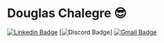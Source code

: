 # Douglas Chalegre 😎
[![Linkedin Badge](https://img.shields.io/badge/-LinkedIn-blue?style=flat-square&logo=Linkedin&logoColor=white&link=hhttps://www.linkedin.com/in/douglaschalegre//)](https://www.linkedin.com/in/douglaschalegre)
[![Discord Badge](https://img.shields.io/badge/-Douglas#1337-7289da?style=flat-square&logo=Discord&logoColor=white)]
[![Gmail Badge](https://img.shields.io/badge/-Gmail-c14438?style=flat-square&logo=Gmail&logoColor=white&link=mailto:douglas.chalegre@gmail.com)](mailto:douglas.chalegre@gmail.com)

